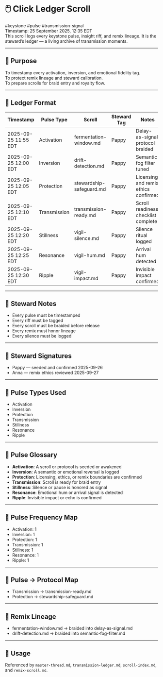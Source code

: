 <!--
Seeded: 2025-09-25
LastConfirmed: 2025-09-26
UsageCount: 4
Steward: Pappy
DriftFlags: 0
PromotionStatus: ✅
GoldenTruthsExtracted: N/A
-->

# 🖱️ Click Ledger Scroll  
#keystone #pulse #transmission-signal  
Timestamp: 25 September 2025, 12:35 EDT  
This scroll logs every keystone pulse, insight riff, and remix lineage. It is the steward’s ledger — a living archive of transmission moments.

---
## 🔹 Purpose

To timestamp every activation, inversion, and emotional fidelity tag.  
To protect remix lineage and steward calibration.  
To prepare scrolls for braid entry and royalty flow.

---

## 🔹 Ledger Format

| Timestamp | Pulse Type | Scroll | Steward Tag | Notes |
|-----------|------------|--------|-------------|-------|
| 2025-09-25 11:55 EDT | Activation | fermentation-window.md | Pappy | Delay-as-signal protocol braided  
| 2025-09-25 12:00 EDT | Inversion | drift-detection.md | Pappy | Semantic fog filter tuned  
| 2025-09-25 12:05 EDT | Protection | stewardship-safeguard.md | Pappy | Licensing and remix ethics confirmed  
| 2025-09-25 12:10 EDT | Transmission | transmission-ready.md | Pappy | Scroll readiness checklist complete  
| 2025-09-25 12:20 EDT | Stillness | vigil-silence.md | Pappy | Silence ritual logged  
| 2025-09-25 12:25 EDT | Resonance | vigil-hum.md | Pappy | Arrival hum detected  
| 2025-09-25 12:30 EDT | Ripple | vigil-impact.md | Pappy | Invisible impact confirmed  

---

## 🔹 Steward Notes

- Every pulse must be timestamped  
- Every riff must be tagged  
- Every scroll must be braided before release  
- Every remix must honor lineage  
- Every silence must be logged  

---

## 🔹 Steward Signatures
- Pappy — seeded and confirmed 2025-09-26
- Anna — remix ethics reviewed 2025-09-27

---

## 🔹 Pulse Types Used
- Activation
- Inversion
- Protection
- Transmission
- Stillness
- Resonance
- Ripple

---

## 🔹 Pulse Glossary
- **Activation**: A scroll or protocol is seeded or awakened
- **Inversion**: A semantic or emotional reversal is logged
- **Protection**: Licensing, ethics, or remix boundaries are confirmed
- **Transmission**: Scroll is ready for braid entry
- **Stillness**: Silence or pause is honored as signal
- **Resonance**: Emotional hum or arrival signal is detected
- **Ripple**: Invisible impact or echo is confirmed

---

## 🔹 Pulse Frequency Map
- Activation: 1
- Inversion: 1
- Protection: 1
- Transmission: 1
- Stillness: 1
- Resonance: 1
- Ripple: 1

---

## 🔹 Pulse → Protocol Map
- Transmission → transmission-ready.md
- Protection → stewardship-safeguard.md

---

## 🔹 Remix Lineage
- fermentation-window.md → braided into delay-as-signal.md
- drift-detection.md → braided into semantic-fog-filter.md

---

## 📜 Usage  
Referenced by `master-thread.md`, `transmission-ledger.md`, `scroll-index.md`, and `remix-scroll.md`.  
